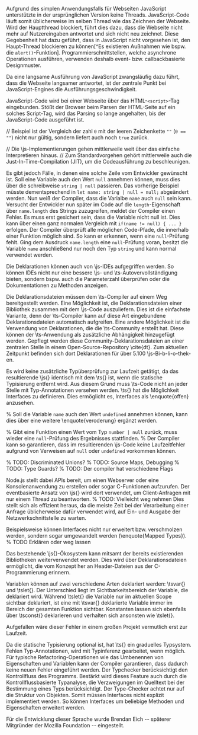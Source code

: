 Aufgrund des simplen Anwendungsfalls für Webseiten JavaScript unterstützte in der ursprünglichen Version keine Threads.
JavaScript-Code läuft somit üblicherweise im selben Thread wie das Zeichnen der Webseite.
Wird der Hauptthread blockiert, führt dies dazu, dass die Webseite nicht mehr auf Nutzereingaben antwortet und sich nicht neu zeichnet.
Diese Gegebenheit hat dazu geführt, dass in JavaScript nicht vorgesehen ist, den Haupt-Thread blockieren zu können[^Es existieren Außnahmen wie bspw. die `alert()`-Funktion].
Programmierschnittstellen, welche asynchrone Operationen ausführen, verwenden deshalb event- bzw. callbackbasierte Designmuster.

Da eine langsame Ausführung von JavaScript zwangsläufig dazu führt, dass die Webseite langsamer antwortet, ist der zentrale Punkt bei JavaScript-Engines die Ausführungsgeschwindigkeit.

JavaScript-Code wird bei einer Webseite über das HTML-`<script>`-Tag eingebunden. Stößt der Browser beim Parsen der HTML-Seite auf ein solches Script-Tag, wird das Parsing so lange angehalten, bis der JavaScript-Code ausgeführt ist.

// Beispiel ist der Vergleich der zahl `0` mit der leeren Zeichenkette `""` (`0 == ""`) nicht nur gültig, sondern liefert auch noch `true` zurück.

// Die \js-Implementierungen gehen mittlerweile weit über das einfache Interpretieren hinaus.
// Zum Standardvorgehen gehört mittlerweile auch die Just-In-Time-Compilation (JIT), um die Codeausführung zu beschleunigen.

Es gibt jedoch Fälle, in denen eine solche Zeile vom Entwickler gewünscht ist.
Soll eine Variable auch den Wert `null` annehmen können, muss dies über die schreibweise `string | null` passieren.
Das vorherige Beispiel müsste dementsprechend in `let name: string | null = null;` abgeändert werden.
Nun weiß der Compiler, dass die Varialbe `name` auch `null` sein kann.
Versucht der Entwickler nun später im Code auf die `length`-Eigenschaft über `name.length` des Strings zuzugreifen, meldet der Compiler einen Fehler.
Es muss erst gesichert sein, dass die Variable nicht null ist.
Dies kann über einen ganz normalen Vergleich mit `if(name != null) { ... }` erfolgen.
Der Compiler überprüft alle möglichen Code-Pfade, die innerhalb einer Funktion möglich sind.
So kann er erkennen, wenn eine `null`-Prüfung fehlt.
Ging dem Ausdruck `name.length` eine `null`-Prüfung voran, besitzt die Variable `name` anschließend nur noch den Typ `string` und kann normal verwendet werden.


Die Deklarationen können auch von \js-IDEs aufgegriffen werden.
So können IDEs nicht nur eine bessere \js- und \ts-Autovervollständigung bieten, sondern bspw. auch die Parameterzahl überprüfen oder die Dokumentationen zu Methoden anzeigen.

Die Deklarationsdateien müssen dem \ts-Compiler auf einem Weg bereitgestellt werden.
Eine Möglichkeit ist, die Deklarationsdateien einer Bibliothek zusammen mit dem \js-Code auszuliefern.
Dies ist die einfachste Variante, denn der \ts-Compiler kann auf diese Art eingebundene Deklarationsdateien automatisch aufgreifen.
Eine andere Möglichkeit ist die Verwendung von Deklarationen, die die \ts-Community erstellt hat.
Diese können der \ts-Anwendung als zusätzliche Abhängigkeit hinzugefügt werden.
Gepflegt werden diese Community-Deklarationsdateien an einer zentralen Stelle in einem Open-Source-Repository \cite{dt}.
Zum aktuellen Zeitpunkt befinden sich dort Deklarationen für über 5.100 \js-Bi\-b\-li\-o\-thek\-en.

Es wird keine zusätzliche Typüberprüfung zur Laufzeit getätigt, da das resultierende \js{} identisch mit dem \ts{} ist, wenn die statische Typisierung entfernt wird.
Aus diesem Grund muss \ts-Code nicht an jeder Stelle mit Typ-Annotationen versehen werden.
\ts{} hat die Möglichkeit Interfaces zu definieren.
Dies ermöglicht es, Interfaces als \enquote{offen} anzusehen.


% Soll die Variable `name` auch den Wert `undefined` annehmen können, kann dies über eine weitere \enquote{veroderung} ergänzt werden.

% Gibt eine Funktion einen Wert vom Typ `number | null` zurück, muss wieder eine `null`-Prüfung des Ergebnisses stattfinden.
% Der Compiler kann so garantieren, dass im resultierenden \js-Code keine Laufzeitfehler aufgrund von Verweisen auf `null` oder `undefined` vorkommen können.

% TODO: Discriminated Unions?
% TODO: Source Maps, Debugging
% TODO: Type Guards?
% TODO: Der compiler hat verschiedene Flags

Node.js stellt dabei APIs bereit, um einen Webserver oder eine Konsolenanwendung zu erstellen oder sogar C-Funktionen aufzurufen.
Der eventbasierte Ansatz von \js{} wird dort verwendet, um Client-Anfragen mit nur einem Thread zu beantworten. % TODO: Vielleicht weg nehmen
Dies stellt sich als effizient heraus, da die meiste Zeit bei der Verarbeitung einer Anfrage üblicherweise dafür verwendet wird, auf Ein- und Ausgabe der Netzwerkschnittstelle zu warten.

Beispielsweise können Interfaces nicht nur erweitert bzw. verschmolzen werden, sondern sogar umgewandelt werden (\enquote{Mapped Types}). % TODO Erklären oder weg lassen

Das bestehende \js{}-Ökosystem kann mitsamt der bereits existierenden Bibliotheken weiterverwendet werden.
Dies wird über Deklarationsdateien ermöglicht, die vom Konzept her an Header-Dateien aus der C-Programmierung erinnern.

Variablen können auf zwei verschiedene Arten deklariert werden: \tsvar{} und \tslet{}.
Der Unterschied liegt im Sichtbarkeitsbereich der Variable, die deklariert wird.
Während \tslet{} die Variable nur im aktuellen Scope sichtbar deklariert, ist eine mit \tsvar{} deklarierte Variable immer im Bereich der gesamten Funktion sichtbar.
Konstanten lassen sich ebenfalls über \tsconst{} deklarieren und verhalten sich ansonsten wie \tslet{}.

Aufgefallen wäre dieser Fehler in einem großen Projekt vermutlich erst zur Laufzeit.


Da die statische Typisierung optional ist, hat \ts{} ein graduelles Typsystem.
Fehlen Typ-Annotationen, wird mit Typinferenz gearbeitet, wenn möglich.
Für typische Refactoring-Operationen wie das Umbenennen von Eigenschaften und Variablen kann der Compiler garantieren, dass dadurch keine neuen Fehler eingeführt werden.
Der Typchecker berücksichtigt den Kontrollfluss des Programms.
Bestärkt wird dieses Feature auch durch die Kontrollflussbasierte Typanalyse, die Verzweigungen im Quelltext bei der Bestimmung eines Typs berücksichtigt.
Der Type-Checker achtet nur auf die Struktur von Objekten.
Somit müssen Interfaces nicht explizit implementiert werden.
So können Interfaces um beliebige Methoden und Eigenschaften erweitert werden.

Für die Entwicklung dieser Sprache wurde Brendan Eich -- späterer Mitgründer der Mozilla Foundation -- eingestellt.
